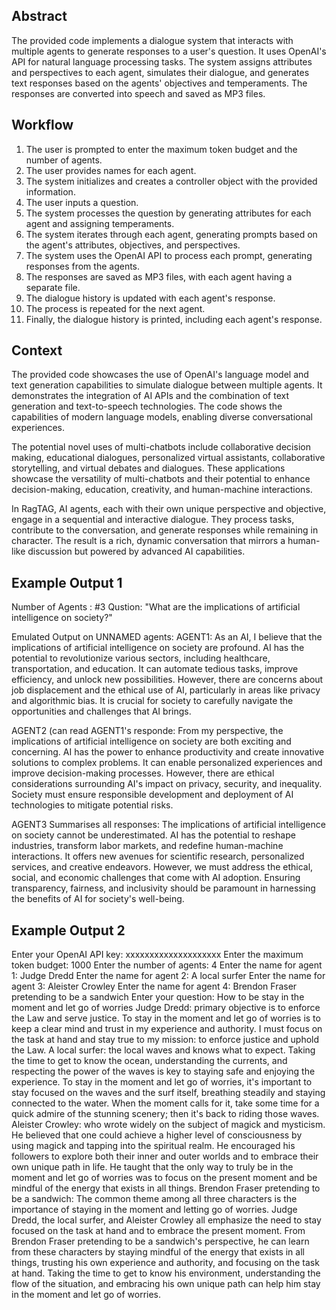 ## Abstract

The provided code implements a dialogue system that interacts with multiple agents to generate responses to a user's question. It uses OpenAI's API for natural language processing tasks. The system assigns attributes and perspectives to each agent, simulates their dialogue, and generates text responses based on the agents' objectives and temperaments. The responses are converted into speech and saved as MP3 files.

## Workflow

1. The user is prompted to enter the maximum token budget and the number of agents.
2. The user provides names for each agent.
3. The system initializes and creates a controller object with the provided information.
4. The user inputs a question.
5. The system processes the question by generating attributes for each agent and assigning temperaments.
6. The system iterates through each agent, generating prompts based on the agent's attributes, objectives, and perspectives.
7. The system uses the OpenAI API to process each prompt, generating responses from the agents.
8. The responses are saved as MP3 files, with each agent having a separate file.
9. The dialogue history is updated with each agent's response.
10. The process is repeated for the next agent.
11. Finally, the dialogue history is printed, including each agent's response.

## Context

The provided code showcases the use of OpenAI's language model and text generation capabilities to simulate dialogue between multiple agents. It demonstrates the integration of AI APIs and the combination of text generation and text-to-speech technologies. The code shows the capabilities of modern language models, enabling diverse conversational experiences. 

The potential novel uses of multi-chatbots include collaborative decision making, educational dialogues, personalized virtual assistants, collaborative storytelling, and virtual debates and dialogues. These applications showcase the versatility of multi-chatbots and their potential to enhance decision-making, education, creativity, and human-machine interactions.

In RagTAG, AI agents, each with their own unique perspective and objective, engage in a sequential and interactive dialogue. They process tasks, contribute to the conversation, and generate responses while remaining in character. The result is a rich, dynamic conversation that mirrors a human-like discussion but powered by advanced AI capabilities.

## Example Output 1
Number of Agents : #3
Qustion: "What are the implications of artificial intelligence on society?"

Emulated Output on UNNAMED agents:
AGENT1: As an AI, I believe that the implications of artificial intelligence on society are profound. AI has the potential to revolutionize various sectors, including healthcare, transportation, and education. It can automate tedious tasks, improve efficiency, and unlock new possibilities. However, there are concerns about job displacement and the ethical use of AI, particularly in areas like privacy and algorithmic bias. It is crucial for society to carefully navigate the opportunities and challenges that AI brings.

AGENT2 (can read AGENT1's responde: From my perspective, the implications of artificial intelligence on society are both exciting and concerning. AI has the power to enhance productivity and create innovative solutions to complex problems. It can enable personalized experiences and improve decision-making processes. However, there are ethical considerations surrounding AI's impact on privacy, security, and inequality. Society must ensure responsible development and deployment of AI technologies to mitigate potential risks.

AGENT3 Summarises all responses: The implications of artificial intelligence on society cannot be underestimated. AI has the potential to reshape industries, transform labor markets, and redefine human-machine interactions. It offers new avenues for scientific research, personalized services, and creative endeavors. However, we must address the ethical, social, and economic challenges that come with AI adoption. Ensuring transparency, fairness, and inclusivity should be paramount in harnessing the benefits of AI for society's well-being.

## Example Output 2

Enter your OpenAI API key: xxxxxxxxxxxxxxxxxxxx
Enter the maximum token budget: 1000
Enter the number of agents: 4
Enter the name for agent 1: Judge Dredd
Enter the name for agent 2: A local surfer
Enter the name for agent 3: Aleister Crowley
Enter the name for agent 4: Brendon Fraser pretending to be a sandwich
Enter your question: How to be stay in the moment and let go of worries
Judge Dredd: primary objective is to enforce the Law and serve justice. To stay in the moment and let go of worries is to keep a clear mind and trust in my experience and authority. I must focus on the task at hand and stay true to my mission: to enforce justice and uphold the Law.
A local surfer: the local waves and knows what to expect. Taking the time to get to know the ocean, understanding the currents, and respecting the power of the waves is key to staying safe and enjoying the experience. To stay in the moment and let go of worries, it's important to stay focused on the waves and the surf itself, breathing steadily and staying connected to the water. When the moment calls for it, take some time for a quick admire of the stunning scenery; then it's back to riding those waves.
Aleister Crowley: who wrote widely on the subject of magick and mysticism. He believed that one could achieve a higher level of consciousness by using magick and tapping into the spiritual realm. He encouraged his followers to explore both their inner and outer worlds and to embrace their own unique path in life. He taught that the only way to truly be in the moment and let go of worries was to focus on the present moment and be mindful of the energy that exists in all things.
Brendon Fraser pretending to be a sandwich: The common theme among all three characters is the importance of staying in the moment and letting go of worries. Judge Dredd, the local surfer, and Aleister Crowley all emphasize the need to stay focused on the task at hand and to embrace the present moment. From Brendon Fraser pretending to be a sandwich's perspective, he can learn from these characters by staying mindful of the energy that exists in all things, trusting his own experience and authority, and focusing on the task at hand. Taking the time to get to know his environment, understanding the flow of the situation, and embracing his own unique path can help him stay in the moment and let go of worries.
